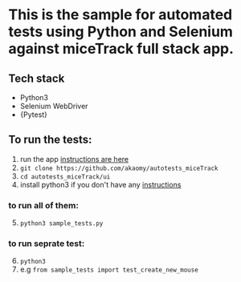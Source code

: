 # This is the sample for automated tests using Python and Selenium against miceTrack full stack app.

## Tech stack
- Python3
- Selenium WebDriver
- {Pytest}

## To run the tests:

1. run the app [instructions are here](https://github.com/akaomy/miceTrack/blob/main/README.md)
2. ```git clone https://github.com/akaomy/autotests_miceTrack```
3. ```cd autotests_miceTrack/ui```
4. install python3 if you don't have any [instructions](https://www.python.org/downloads/)

### to run all of them: 
5. ```python3 sample_tests.py```

### to run seprate test:
6. ```python3```
7. e.g ```from sample_tests import test_create_new_mouse```

